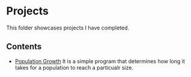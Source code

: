 # Projects
This folder showcases projects I have completed.
## Contents
* [Population Growth](https://github.com/IntiToalombo/inti-personal-portfolio/tree/main/projects/llamas) It is a simple program that determines how long it takes for a population to reach a particualr size.

